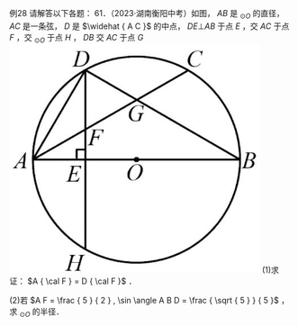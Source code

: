 例28 请解答以下各题： 61．（2023·湖南衡阳中考）如图， $A B$ 是 $_ { \odot O }$ 的直径， $A C$ 是一条弦， $D$ 是 $\widehat { A C }$ 的中点， $D E \bot A B$ 于点 $E$ ，交 $A C$ 于点 $F$ ，交 $_ { \odot O }$ 于点 $H$ ， $D B$ 交 $A C$ 于点 $G$
![](<../../qs_image_DB/专题3-6__圆的综合（27类题型）（解析版）/9f62a13cb87407f090f23fa1d6731595794b312f1bb2eb1b7a975e56142b1bf4.jpg>)
(1)求证： $A { \cal F } = D { \cal F }$ ．

(2)若 $A F = \frac { 5 } { 2 } , \sin \angle A B D = \frac { \sqrt { 5 } } { 5 }$ ，求 $_ { \odot O }$ 的半径．
